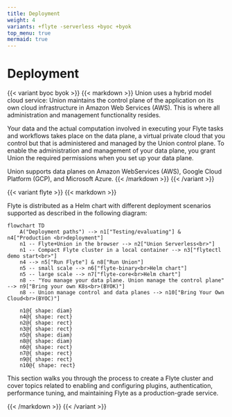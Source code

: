 ```yaml
---
title: Deployment
weight: 4
variants: +flyte -serverless +byoc +byok
top_menu: true
mermaid: true
---
```


# Deployment

{{< variant byoc byok >}}
{{< markdown >}}
Union uses a hybrid model cloud service: Union maintains the control plane of the application on its own cloud infrastructure in Amazon Web Services (AWS).
This is where all administration and management functionality resides.

Your data and the actual computation involved in executing your Flyte tasks and workflows takes place on the data plane, a virtual private cloud that you control but that is administered and managed by the Union control plane.
To enable the administration and management of your data plane, you grant Union the required permissions when you set up your data plane.

Union supports data planes on Amazon WebServices (AWS), Google Cloud Platform (GCP), and Microsoft Azure.
{{< /markdown >}}
{{< /variant >}}

{{< variant flyte >}}
{{< markdown >}}

Flyte is distributed as a Helm chart with different deployment scenarios supported as described in the following diagram:

```mermaid
flowchart TD
    A("Deployment paths") --> n1["Testing/evaluating"] & n4["Production <br>deployment"]
    n1 -- Flyte+Union in the browser --> n2["Union Serverless<br>"]
    n1 -- Compact Flyte cluster in a local container --> n3["flytectl demo start<br>"]
    n4 --> n5["Run Flyte"] & n8["Run Union"]
    n5 -- small scale --> n6["flyte-binary<br>Helm chart"]
    n5 -- large scale --> n7["flyte-core<br>Helm chart"]
    n8 -- "You manage your data plane. Union manage the control plane" --> n9["Bring your own K8s<br>(BYOK)"]
    n8 -- Union manage control and data planes --> n10["Bring Your Own Cloud<br>(BYOC)"]

    n1@{ shape: diam}
    n4@{ shape: rect}
    n2@{ shape: rect}
    n3@{ shape: rect}
    n5@{ shape: diam}
    n8@{ shape: diam}
    n6@{ shape: rect}
    n7@{ shape: rect}
    n9@{ shape: rect}
    n10@{ shape: rect}
```

This section walks you through the process to create a Flyte cluster and cover topics related to enabling and configuring plugins, authentication, performance tuning, and maintaining Flyte as a production-grade service.

{{< /markdown >}}
{{< /variant >}}
